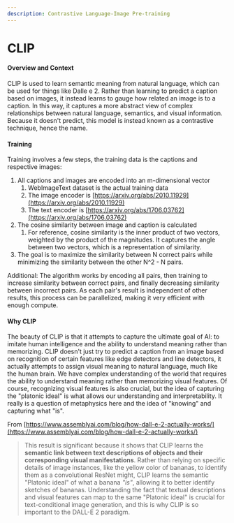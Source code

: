 ```yaml
---
description: Contrastive Language-Image Pre-training
---
```


# CLIP

#### Overview and Context

CLIP is used to learn semantic meaning from natural language, which can be used for things like Dalle e 2.  Rather than learning to predict a caption based on images, it instead learns to gauge how related an image is to a caption. In this way, it captures a more abstract view of complex relationships between natural language, semantics, and visual information. Because it doesn't predict, this model is instead known as a contrastive technique, hence the name.

#### Training

Training involves a few steps, the training data is the captions and respective images:

1. All captions and images are encoded into an m-dimensional vector
   1. WebImageText dataset is the actual training data
   2. The image encoder is [https://arxiv.org/abs/2010.11929](https://arxiv.org/abs/2010.11929)
   3. The text encoder is [https://arxiv.org/abs/1706.03762](https://arxiv.org/abs/1706.03762)
2. The cosine similarity between image and caption is calculated
   1. For reference, cosine similarity is the inner product of two vectors, weighted by the product of the magnitudes. It captures the angle between two vectors, which is a representation of similarity.
3. The goal is to maximize the similarity between N correct pairs while minimizing the similarity between the other N^2 - N pairs.

Additional: The algorithm works by encoding all pairs, then training to increase similarity between correct pairs, and finally decreasing similarity between incorrect pairs. As each pair's result is independent of other results, this process can be parallelized, making it very efficient with enough compute.

#### Why CLIP

The beauty of CLIP is that it attempts to capture the ultimate goal of AI: to imitate human intelligence and the ability to understand meaning rather than memorizing. CLIP doesn't just try to predict a caption from an image based on recognition of certain features like edge detectors and line detectors, it actually attempts to assign visual meaning to natural language, much like the human brain. We have complex understanding of the world that requires the ability to understand meaning rather than memorizing visual features. Of course, recognizing visual features is also crucial, but the idea of capturing the "platonic ideal" is what allows our understanding and interpretability. It really is a question of metaphysics here and the idea of "knowing" and capturing what "is".

From [https://www.assemblyai.com/blog/how-dall-e-2-actually-works/](https://www.assemblyai.com/blog/how-dall-e-2-actually-works/)

> This result is significant because it shows that CLIP learns the **semantic link between text descriptions of objects and their corresponding visual manifestations**. Rather than relying on specific details of image instances, like the yellow color of bananas, to identify them as a convolutional ResNet might, CLIP learns the semantic "Platonic ideal" of what a banana _"is"_, allowing it to better identify sketches of bananas. Understanding the fact that textual descriptions and visual features can map to the same "Platonic ideal" is crucial for text-conditional image generation, and this is why CLIP is so important to the DALL-E 2 paradigm.
